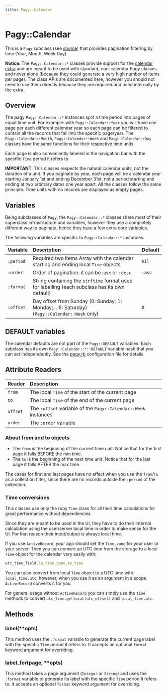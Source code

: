```yaml
---
title: Pagy::Calendar
---
```

# Pagy::Calendar

This is a `Pagy` subclass (see [source](https://github.com/ddnexus/pagy/blob/master/lib/pagy/calendar.rb)) that provides pagination filtering by time (Year, Month, Week Day). 

**Notice**: The `Pagy::Calendar::*` classes provide support for the [calendar extra](../extras/calendar.md) and are meant to be used with standard, non-calendar Pagy classes and never alone (because they could generate a very high number of items per page). The class APIs are documented here, however you should not need to use them directly because they are required and used internally by the extra.

## Overview

The pagy `Pagy::Calendar::*` instances split a time period into pages of equal time unit. For example: with `Pagy::Calendar::Year` you will have one page per each different calendar year so each page can be filtered to contain all the records that fall into the specific page/year. The `Pagy::Calendar::Month`, `Pagy::Calendar::Week` and `Pagy::Calendar::Day` classes have the same functions for their respective time units. 

Each page is also conveniently labeled in the navigation bar with the specific `Time` period it refers to.

**IMPORTANT**: This classes respects the natural calendar units, not the duration of a unit. If you paginate by year, each page will be a calendar year starting January 1st and ending December 31st, not a period starting and ending at two arbitrary dates one year apart. All the classes follow the same principle. Time units with no records are displayed as empty pages.

## Variables

Being subclasses of `Pagy`, the `Pagy::Calendar::*` classes share most of their superclass infrastructure and variables, however they use a completely different way to paginate, hence they have a few extra core variables.

The following variables are specific to `Pagy::Calendar::*` instances: 

| Variable  | Description                                                                                    | Default |
|:----------|:-----------------------------------------------------------------------------------------------|:--------|
| `:period` | Required two items Array with the calendar starting and ending local `Time` objects            | `nil`   |
| `:order`  | Order of pagination: it can be`:asc` or `:desc`                                                | `:asc`  |
| `:format` | String containing the `strftime` format used for labelling (each subclass has its own default) |         |
| `:offset` | Day offset from Sunday (0: Sunday; 1: Monday;... 6: Saturday) (`Pagy::Calendar::Week` only)    | `0`     |

## DEFAULT variables

The calendar defaults are not part of the `Pagy::DEFAULT` variables. Each subclass has its own `Pagy::Calendar::*::DEFAULT` variable hash that you can set independently. See the [pagy.rb](https://github.com/ddnexus/pagy/blob/master/lib/config/pagy.rb) configuration file for details. 

## Attribute Readers

| Reader   | Description                                                    |
|:---------|:---------------------------------------------------------------|
| `from`   | The local `Time` of the start of the current page              |
| `to`     | The local `Time` of the end of the current page                |
| `offset` | The `:offset` variable of the `Pagy::Calendar::Week` instances |
| `order`  | The `:order` variable                                          |

### About from and to objects

- The `from` is the beginning of the current time unit. Notice that for the first page it falls BEFORE the min time.
- The `to` is the beginning of the next time unit. Notice that for the last page it falls AFTER the max time. 

The cases for first and last pages have no effect when you use the `from`/`to` as a collection filter, since there are no records outside the `:period` of the collection.

### Time conversions

This classes use only the ruby `Time` class for all their time calculations for great performance without dependencies.

Since they are meant to be used in the UI, they have to do their internal calculation using the user/server local time in order to make sense for the UI. For that reason their input/output is always local time.

If you use `ActiveRecord`, your app should set the `Time.zone` for your user or your server. Then you can convert an UTC time from the storage to a local `Time` object for the calendar very easily with:

```ruby
utc_time_field.in_time_zone.to_time
```

You can also convert from local `Time` object to a UTC time with `local_time.utc`, however, when you use it as an argument in a scope, `ActiveRecord` converts it for you.

For general usage without `ActiveRecord` you can simply use the `Time` methods to convert `utc_time.getlocal(utc_offset)` and `local_time.utc`.

## Methods

### label(**opts)

This method uses the `:format` variable to generate the current page label with the specific `Time` period it refers to. It accepts an optional `format` keyword argument for overriding.

### label_for(page, **opts)

This method takes a page argument (`Integer` or `String`) and uses the `:format` variable to generate its label with the specific `Time` period it refers to. It accepts an optional `format` keyword argument for overriding.
